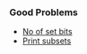 ### Good Problems
- [No of set bits](https://github.com/RohitDhatrak/DS-Algo/blob/main/Bit%20Manipulation/NoOf1s.java)
- [Print subsets](https://github.com/RohitDhatrak/DS-Algo/blob/main/Bit%20Manipulation/SubSet.java)
